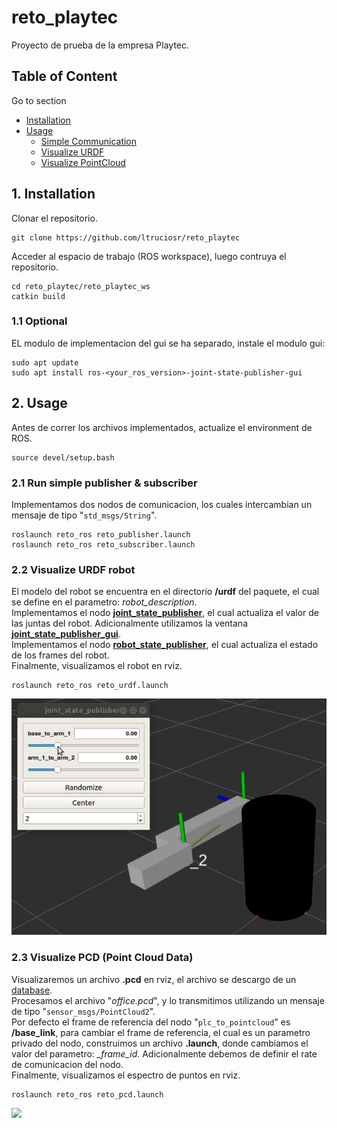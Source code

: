 # reto_playtec
Proyecto de prueba de la empresa Playtec.

## Table of Content
Go to section
* [Installation](#1.-Installation)  
* [Usage](#2.-Usage)  
    * [Simple Communication](#2.1-Run-simple-publisher-&-subscriber)  
    * [Visualize URDF](#2.2-Visualize-URDF-robot)  
    * [Visualize PointCloud](#2.3-Visualize-PCD-(Point-Cloud-Data))  

## 1. Installation
Clonar el repositorio.
```
git clone https://github.com/ltruciosr/reto_playtec
```
Acceder al espacio de trabajo (ROS workspace), luego contruya el repositorio.
```
cd reto_playtec/reto_playtec_ws
catkin build
```
### 1.1 Optional
EL modulo de implementacion del gui se ha separado, instale el modulo gui:
```
sudo apt update
sudo apt install ros-<your_ros_version>-joint-state-publisher-gui
```
## 2. Usage
Antes de correr los archivos implementados, actualize el environment de ROS.
```
source devel/setup.bash
```
### 2.1 Run simple publisher & subscriber
Implementamos dos nodos de comunicacion, los cuales intercambian un mensaje de tipo "`std_msgs/String`".
```
roslaunch reto_ros reto_publisher.launch
roslaunch reto_ros reto_subscriber.launch
```
### 2.2 Visualize URDF robot
El modelo del robot se encuentra en el directorio __/urdf__ del paquete, el cual se define en el parametro: *robot_description*. \
Implementamos el nodo [**joint_state_publisher**](http://wiki.ros.org/joint_state_publisher), el cual actualiza el valor de las juntas del robot. Adicionalmente utilizamos la ventana [**joint_state_publisher_gui**](#1.1-Optional). \
Implementamos el nodo [**robot_state_publisher**](http://wiki.ros.org/robot_state_publisher), el cual actualiza el estado de los frames del robot. \
Finalmente, visualizamos el robot en rviz.
```
roslaunch reto_ros reto_urdf.launch
```
![](move_robot.gif)
### 2.3 Visualize PCD (Point Cloud Data)
Visualizaremos un archivo **.pcd** en rviz, el archivo se descargo de un [database](https://sourceforge.net/projects/pointclouds/files/PCD%20datasets/). \
Procesamos el archivo "*office.pcd*", y lo transmitimos utilizando un mensaje de tipo "`sensor_msgs/PointCloud2`". \
Por defecto el frame de referencia del nodo "`plc_to_pointcloud`" es __/base_link__, para cambiar el frame de referencia, el cual es un parametro privado del nodo, construimos un archivo __.launch__, donde cambiamos el valor del parametro: *_frame_id*. Adicionalmente debemos de definir el rate de comunicacion del nodo. \
Finalmente, visualizamos el espectro de puntos en rviz.
```
roslaunch reto_ros reto_pcd.launch
```
![](check_cloud.gif)



